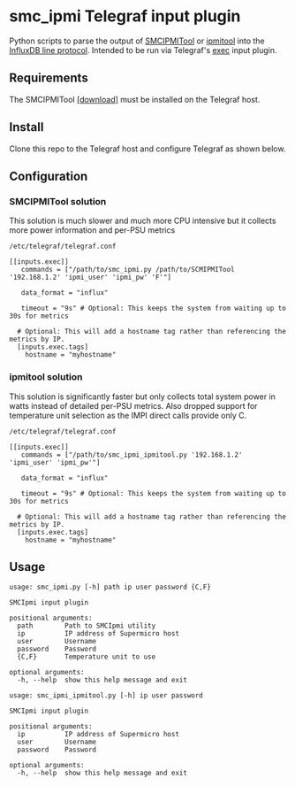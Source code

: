 # smc_ipmi Telegraf input plugin
Python scripts to parse the output of [SMCIPMITool](https://www.supermicro.com/en/solutions/management-software/ipmi-utilities) or [ipmitool](https://github.com/ipmitool/ipmitool) into the [InfluxDB line protocol](https://docs.influxdata.com/influxdb/latest/reference/syntax/line-protocol/). Intended to be run via Telegraf's [exec](https://github.com/influxdata/telegraf/tree/master/plugins/inputs/exec) input plugin.

## Requirements
The SMCIPMITool [[download]](https://www.supermicro.com/SwDownload/SwSelect_Free.aspx?cat=IPMI) must be installed on the Telegraf host.

## Install
Clone this repo to the Telegraf host and configure Telegraf as shown below.

## Configuration

### SMCIPMITool solution
This solution is much slower and much more CPU intensive but it collects more power information and per-PSU metrics

`/etc/telegraf/telegraf.conf`
```
[[inputs.exec]]
   commands = ["/path/to/smc_ipmi.py /path/to/SCMIPMITool '192.168.1.2' 'ipmi_user' 'ipmi_pw' 'F'"]

   data_format = "influx"
   
   timeout = "9s" # Optional: This keeps the system from waiting up to 30s for metrics

  # Optional: This will add a hostname tag rather than referencing the metrics by IP.
  [inputs.exec.tags]
    hostname = "myhostname"
```

### ipmitool solution
This solution is significantly faster but only collects total system power in watts instead of detailed per-PSU metrics. Also dropped support for temperature unit selection as the IMPI direct calls provide only C.

`/etc/telegraf/telegraf.conf`
```
[[inputs.exec]]
   commands = ["/path/to/smc_ipmi_ipmitool.py '192.168.1.2' 'ipmi_user' 'ipmi_pw'"]

   data_format = "influx"
   
   timeout = "9s" # Optional: This keeps the system from waiting up to 30s for metrics

  # Optional: This will add a hostname tag rather than referencing the metrics by IP.
  [inputs.exec.tags]
    hostname = "myhostname"
```

## Usage
```
usage: smc_ipmi.py [-h] path ip user password {C,F}

SMCIpmi input plugin

positional arguments:
  path        Path to SMCIpmi utility
  ip          IP address of Supermicro host
  user        Username
  password    Password
  {C,F}       Temperature unit to use

optional arguments:
  -h, --help  show this help message and exit
```

```
usage: smc_ipmi_ipmitool.py [-h] ip user password

SMCIpmi input plugin

positional arguments:
  ip          IP address of Supermicro host
  user        Username
  password    Password

optional arguments:
  -h, --help  show this help message and exit
  ```

